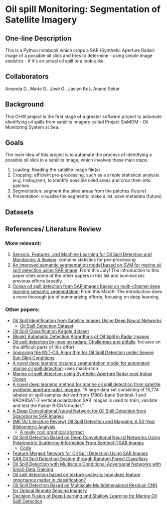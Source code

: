 # Oil spill Monitoring: Segmentation of Satellite Imagery

## One-line Description
This is a Python notebook which crops a SAR (Synthetic Aperture Radar) image of a possible oil slick and tries to determine - using simple image statistics - if it's an actual oil spill or a look-alike. 

## Collaborators
Amanda D., Maria G., José G., Jaelyn Bos, Anand Sekar

## Background
This OHW project is the first stage of a greater software project to automate identifying oil spills from satellite imagery called Project SisMOM - Oil Monitoring System at Sea. 

## Goals
The main idea of this project is to automate the process of identifying a possible oil slick in a satellite image, which involves these main steps: 
 1. Loading: Reading the satellite image file(s)
 2. Cropping: efficient pre-processing, such as a simple statistical analysis (e.g. histogram), to identify possible oiled areas and crop them into patches
 3. Segmentation: segment the oiled areas from the patches (future)
 4. Presentation: visualize the segments: make a list, save metadata (future)

## Datasets

## References/ Literature Review
### More relevant:
 1. [Sensors, Features, and Machine Learning for Oil Spill Detection and Monitoring: A Review](https://www.mdpi.com/2072-4292/12/20/3338): contains statistics for pre-processing
 2. [An improved semantic segmentation model based on SVM for marine oil spill detection using SAR image](https://www.sciencedirect.com/science/article/pii/S0025326X23004137): From this July! The introduction to this paper cites some of the other papers in this list and summarizes previous efforts broadly.
 3. [Ocean oil spill detection from SAR images based on multi-channel deep learning semantic segmentation](https://www.sciencedirect.com/science/article/pii/S0025326X23000826): From this March! The introduction does a more thorough job of summarizing efforts, focusing on deep learning. 
### Other papers: 
 * [Oil Spill Identification from Satellite Images Using Deep Neural Networks](https://www.mdpi.com/2072-4292/11/15/1762)
   * [Oil Spill Detection Dataset](https://m4d.iti.gr/oil-spill-detection-dataset/)
 * [Oil Spill Classification Kaggle dataset](https://www.kaggle.com/datasets/sudhanshu2198/oil-spill-detection/discussion)
 * [(Book) Automatic Detection Algorithms of Oil Spill in Radar Images](https://www.taylorfrancis.com/books/mono/10.1201/9780429052965/automatic-detection-algorithms-oil-spill-radar-images-maged-marghany)
 * [Oil spill detection by imaging radars: Challenges and pitfalls](https://www.sciencedirect.com/science/article/pii/S0034425717304145): focuses on the difficult parts of this effort
 * [Improving the RST-OIL Algorithm for Oil Spill Detection under Severe Sun Glint Conditions](https://www.mdpi.com/2072-4292/11/23/2762)
 * [A novel deep learning instance segmentation model for automated marine oil spill detection](https://www.sciencedirect.com/science/article/pii/S0924271620301982): uses mask-rcnn
 * [Marine oil spill detection using Synthetic Aperture Radar over Indian Ocean](https://www.sciencedirect.com/science/article/pii/S0025326X20310390)
 * [A novel deep learning method for marine oil spill detection from satellite synthetic aperture radar imagery](https://www.sciencedirect.com/science/article/pii/S0025326X22003484): "A large data set consisting of 15,774 labeled oil spill samples derived from 1786C-band Sentinel-1 and RADARSAT-2 vertical polarization SAR images is used to train, validate and test the Faster R-CNN model.”
 * [A Deep Convolutional Neural Network for Oil Spill Detection from Spaceborne SAR Images](https://www.mdpi.com/2072-4292/12/6/1015#)
 * [(META/ Literature Review) Oil Spill Detection and Mapping: A 50-Year Bibliometric Analysis](https://www.mdpi.com/2072-4292/12/21/3647)
   * [A really cool graphical abstract](https://pub.mdpi-res.com/remotesensing/remotesensing-12-03647/article_deploy/html/images/remotesensing-12-03647-ag.png?1604912763)
 * [Oil Spill Detection Based on Deep Convolutional Neural Networks Using Polarimetric Scattering Information From Sentinel-1 SAR Images](https://ieeexplore.ieee.org/document/9606718)
   * [Code](https://github.com/RS-xjg/oil-spill-detection)
 * [Feature Merged Network for Oil Spill Detection Using SAR Images](https://www.mdpi.com/2072-4292/13/16/3174)
 * [SAR Oil Spill Detection System through Random Forest Classifiers](https://www.mdpi.com/2072-4292/13/11/2044)
 * [Oil Spill Detection with Multiscale Conditional Adversarial Networks with Small-Data Training](https://www.mdpi.com/2072-4292/13/12/2378)
 * [Oil spill detection based on texture analysis: how does feature importance matter in classification?](https://www.tandfonline.com/doi/full/10.1080/01431161.2022.2106163)
 * [Oil Spill Detection Based on Multiscale Multidimensional Residual CNN for Optical Remote Sensing Imagery](https://ieeexplore.ieee.org/document/9591296)
 * [Decision Fusion of Deep Learning and Shallow Learning for Marine Oil Spill Detection](https://www.mdpi.com/2072-4292/14/3/666)

